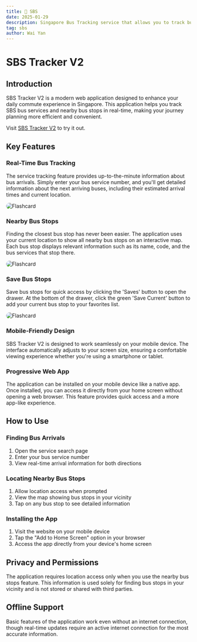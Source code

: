 ```yaml
---
title: 🚌 SBS
date: 2025-01-29
description: Singapore Bus Tracking service that allows you to track bus arrivals and nearby bus stops in real-time.
tag: sbs
author: Wai Yan
---
```


# SBS Tracker V2

## Introduction
SBS Tracker V2 is a modern web application designed to enhance your daily commute experience in Singapore. This application helps you track SBS bus services and nearby bus stops in real-time, making your journey planning more efficient and convenient.

Visit [SBS Tracker V2](https://sbsv2.vercel.app/service/search/q) to try it out.

## Key Features

### Real-Time Bus Tracking
The service tracking feature provides up-to-the-minute information about bus arrivals. Simply enter your bus service number, and you'll get detailed information about the next arriving buses, including their estimated arrival times and current location.

<img src="/images/sbs/sbs-1.png" alt="Flashcard" style="border-radius: 10px;" />

### Nearby Bus Stops
Finding the closest bus stop has never been easier. The application uses your current location to show all nearby bus stops on an interactive map. Each bus stop displays relevant information such as its name, code, and the bus services that stop there.

<img src="/images/sbs/sbs-3.png" alt="Flashcard" style="border-radius: 10px;" />

### Save Bus Stops
Save bus stops for quick access by clicking the 'Saves' button to open the drawer. At the bottom of the drawer, click the green 'Save Current' button to add your current bus stop to your favorites list.

<img src="/images/sbs/sbs-2.png" alt="Flashcard" style="border-radius: 10px;" />

### Mobile-Friendly Design
SBS Tracker V2 is designed to work seamlessly on your mobile device. The interface automatically adjusts to your screen size, ensuring a comfortable viewing experience whether you're using a smartphone or tablet.

### Progressive Web App
The application can be installed on your mobile device like a native app. Once installed, you can access it directly from your home screen without opening a web browser. This feature provides quick access and a more app-like experience.

## How to Use

### Finding Bus Arrivals
1. Open the service search page
2. Enter your bus service number
3. View real-time arrival information for both directions

### Locating Nearby Bus Stops
1. Allow location access when prompted
2. View the map showing bus stops in your vicinity
3. Tap on any bus stop to see detailed information

### Installing the App
1. Visit the website on your mobile device
2. Tap the "Add to Home Screen" option in your browser
3. Access the app directly from your device's home screen

## Privacy and Permissions
The application requires location access only when you use the nearby bus stops feature. This information is used solely for finding bus stops in your vicinity and is not stored or shared with third parties.

## Offline Support
Basic features of the application work even without an internet connection, though real-time updates require an active internet connection for the most accurate information.
